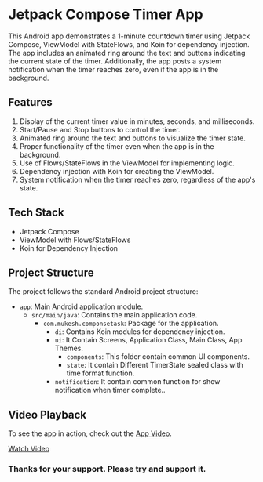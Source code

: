 # Jetpack Compose Timer App

This Android app demonstrates a 1-minute countdown timer using Jetpack Compose, ViewModel with StateFlows, and Koin for dependency injection. The app includes an animated ring around the text and buttons indicating the current state of the timer. Additionally, the app posts a system notification when the timer reaches zero, even if the app is in the background.

## Features
1. Display of the current timer value in minutes, seconds, and milliseconds.
2. Start/Pause and Stop buttons to control the timer.
3. Animated ring around the text and buttons to visualize the timer state.
4. Proper functionality of the timer even when the app is in the background.
5. Use of Flows/StateFlows in the ViewModel for implementing logic.
6. Dependency injection with Koin for creating the ViewModel.
7. System notification when the timer reaches zero, regardless of the app's state.

## Tech Stack

- Jetpack Compose
- ViewModel with Flows/StateFlows
- Koin for Dependency Injection

## Project Structure

The project follows the standard Android project structure:

- `app`: Main Android application module.
    - `src/main/java`: Contains the main application code.
        - `com.mukesh.componsetask`: Package for the application.
            - `di`: Contains Koin modules for dependency injection.
            - `ui`: It Contain Screens, Application Class, Main Class, App Themes.
              - `components`:  This folder contain common UI components.
              - `state`: It contain Different TimerState sealed class with time format function.
            - `notification`: It contain common function for show notification when timer complete..


## Video Playback

To see the app in action, check out the [App Video](https://drive.google.com/file/d/1XU0y5Hkbfvqgf_g1kWi91aOkT57pj5fC/view?usp=sharing).

[Watch Video](https://drive.google.com/file/d/1XU0y5Hkbfvqgf_g1kWi91aOkT57pj5fC/view?usp=sharing)



<b><h3>Thanks for your support. Please try and support it.</h3></b>
